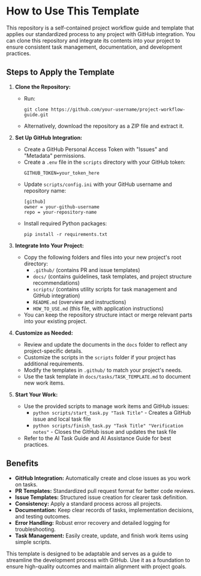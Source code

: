 # How to Use This Template

This repository is a self-contained project workflow guide and template that applies our standardized process to any project with GitHub integration. You can clone this repository and integrate its contents into your project to ensure consistent task management, documentation, and development practices.

## Steps to Apply the Template

1. **Clone the Repository:**
   - Run:
     ```
     git clone https://github.com/your-username/project-workflow-guide.git
     ```
   - Alternatively, download the repository as a ZIP file and extract it.

2. **Set Up GitHub Integration:**
   - Create a GitHub Personal Access Token with "Issues" and "Metadata" permissions.
   - Create a `.env` file in the `scripts` directory with your GitHub token:
     ```
     GITHUB_TOKEN=your_token_here
     ```
   - Update `scripts/config.ini` with your GitHub username and repository name:
     ```
     [github]
     owner = your-github-username
     repo = your-repository-name
     ```
   - Install required Python packages:
     ```
     pip install -r requirements.txt
     ```

3. **Integrate Into Your Project:**
   - Copy the following folders and files into your new project's root directory:
     - `.github/` (contains PR and issue templates)
     - `docs/` (contains guidelines, task templates, and project structure recommendations)
     - `scripts/` (contains utility scripts for task management and GitHub integration)
     - `README.md` (overview and instructions)
     - `HOW_TO_USE.md` (this file, with application instructions)
   - You can keep the repository structure intact or merge relevant parts into your existing project.

4. **Customize as Needed:**
   - Review and update the documents in the `docs` folder to reflect any project-specific details.
   - Customize the scripts in the `scripts` folder if your project has additional requirements.
   - Modify the templates in `.github/` to match your project's needs.
   - Use the task template in `docs/tasks/TASK_TEMPLATE.md` to document new work items.

5. **Start Your Work:**
   - Use the provided scripts to manage work items and GitHub issues:
     - `python scripts/start_task.py "Task Title"` - Creates a GitHub issue and local task file
     - `python scripts/finish_task.py "Task Title" "Verification notes"` - Closes the GitHub issue and updates the task file
   - Refer to the AI Task Guide and AI Assistance Guide for best practices.

## Benefits

- **GitHub Integration:** Automatically create and close issues as you work on tasks.
- **PR Templates:** Standardized pull request format for better code reviews.
- **Issue Templates:** Structured issue creation for clearer task definition.
- **Consistency:** Apply a standard process across all projects.
- **Documentation:** Keep clear records of tasks, implementation decisions, and testing outcomes.
- **Error Handling:** Robust error recovery and detailed logging for troubleshooting.
- **Task Management:** Easily create, update, and finish work items using simple scripts.

This template is designed to be adaptable and serves as a guide to streamline the development process with GitHub. Use it as a foundation to ensure high-quality outcomes and maintain alignment with project goals.
